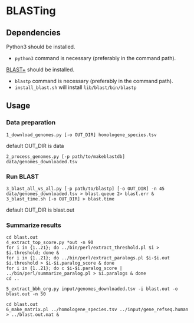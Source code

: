 # BLASTing

## Dependencies

Python3 should be installed.
- `python3` command is necessary (preferably in the command path).

[BLAST+](https://blast.ncbi.nlm.nih.gov/Blast.cgi?CMD=Web&PAGE_TYPE=BlastDocs&DOC_TYPE=Download) should be installed.
- `blastp` command is necessary (preferably in the command path).
- `install_blast.sh` will install `lib/blast/bin/blastp`

## Usage

### Data preparation

```
1_download_genomes.py [-o OUT_DIR] homologene_species.tsv
```
default OUT_DIR is data

```
2_process_genomes.py [-p path/to/makeblastdb] data/genomes_downloaded.tsv
```

### Run BLAST

```
3_blast_all_vs_all.py [-p path/to/blastp] [-o OUT_DIR] -n 45 data/genomes_downloaded.tsv > blast.queue 2> blast.err &
3_blast_time.sh [-o OUT_DIR] > blast.time
```
default OUT_DIR is blast.out

### Summarize results

```
cd blast.out
4_extract_top_score.py *out -n 90
for i in {1..21}; do ../bin/perl/extract_threshold.pl $i > $i.threshold; done &
for i in {1..21}; do ../bin/perl/extract_paralogs.pl $i-$i.out $i.threshold > $i-$i.paralog_score & done
for i in {1..21}; do c $i-$i.paralog_score | ../bin/perl/summarize_paralog.pl > $i.paralogs & done
cd ..
```

```
5_extract_bbh_org.py input/genomes_downloaded.tsv -i blast.out -o blast.out -n 50
```

```
cd blast.out
6_make_matrix.pl ../homologene_species.tsv ../input/gene_refseq.human > ../blast.out.mat &
```
